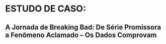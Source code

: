 # ESTUDO DE CASO: 
## A Jornada de Breaking Bad: De Série Promissora a Fenômeno Aclamado – Os Dados Comprovam
